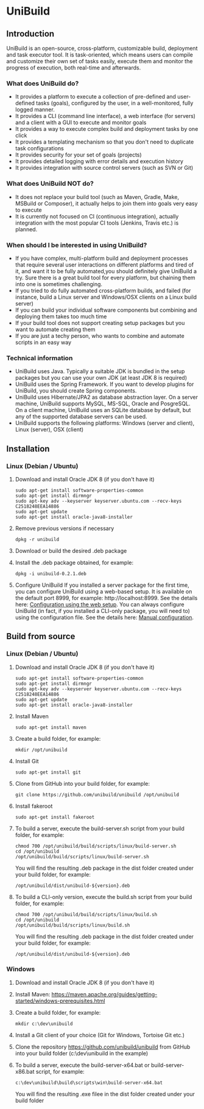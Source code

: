 # UniBuild

## Introduction

UniBuild is an open-source, cross-platform, customizable build, deployment and task executor tool. It is task-oriented, which means users can compile and customize their own set of tasks easily, execute them and monitor the progress of execution, both real-time and afterwards.

### What does UniBuild do?

* It provides a platform to execute a collection of pre-defined and user-defined tasks (goals), configured by the user, in a well-monitored, fully logged manner.
* It provides a CLI (command line interface), a web interface (for servers) and a client with a GUI to execute and monitor goals
* It provides a way to execute complex build and deployment tasks by one click
* It provides a templating mechanism so that you don't need to duplicate task configurations
* It provides security for your set of goals (projects)
* It provides detailed logging with error details and execution history
* It provides integration with source control servers (such as SVN or Git)

### What does UniBuild NOT do?

* It does not replace your build tool (such as Maven, Gradle, Make, MSBuild or Composer), it actually helps to join them into goals very easy to execute
* It is currently not focused on CI (continuous integration), actually integration with the most popular CI tools (Jenkins, Travis etc.) is planned.

### When should I be interested in using UniBuild?

* If you have complex, multi-platform build and deployment processes that require several user interactions on different platforms and tired of it, and want it to be fully automated,you should definitely give UniBuild a try. 
Sure there is a great build tool for every platform, but chaining them into one is sometimes challenging. 
* If you tried to do fully automated cross-platform builds, and failed (for instance, build a Linux server and Windows/OSX clients on a Linux build server)
* If you can build your individual software components but combining and deploying them takes too much time
* If your build tool does not support creating setup packages but you want to automate creating them
* If you are just a techy person, who wants to combine and automate scripts in an easy way

### Technical information

* UniBuild uses Java. Typically a suitable JDK is bundled in the setup packages but you can use your own JDK (at least JDK 8 is required)
* UniBuild uses the Spring Framework. If you want to develop plugins for UniBuild, you should create Spring components.
* UniBuild uses Hibernate/JPA2 as database abstraction layer. On a server machine, UniBuild supports MySQL, MS-SQL, Oracle and PosgreSQL. On a client machine, UniBuild uses an SQLite database by default, but any of the supported database servers can be used.
* UniBuild supports the following platforms: Windows (server and client), Linux (server), OSX (client)

## Installation

### Linux (Debian / Ubuntu)

1. Download and install Oracle JDK 8 (if you don't have it)
	```
	sudo apt-get install software-properties-common
	sudo apt-get install dirmngr
	sudo apt-key adv --keyserver keyserver.ubuntu.com --recv-keys C2518248EEA14886
	sudo apt-get update
	sudo apt-get install oracle-java8-installer
	```
	
2. Remove previous versions if necessary
	```
	dpkg -r unibuild
	```
	
3. Download or build the desired .deb package

4. Install the .deb package obtained, for example:
	```
	dpkg -i unibuild-0.2.1.deb
	```
	
5. Configure UniBuild
	If you installed a server package for the first time, you can configure UniBuild using a web-based setup. It is available on the default port 8999, for example: http://localhost:8999. See the details here:  [Configuration using the web setup](https://github.com/unibuild/unibuild/wiki/Configuration-using-the-web-setup).
    You can always configure UniBuild (in fact, if you installed a CLI-only package, you will need to) using the configuration file. See the details here:  [Manual configuration](https://github.com/unibuild/unibuild/wiki/Manual-configuration).
	

## Build from source

### Linux (Debian / Ubuntu)

1. Download and install Oracle JDK 8 (if you don't have it)
	```
	sudo apt-get install software-properties-common
	sudo apt-get install dirmngr
	sudo apt-key adv --keyserver keyserver.ubuntu.com --recv-keys C2518248EEA14886
	sudo apt-get update
	sudo apt-get install oracle-java8-installer
	```
	
2. Install Maven
	```
	sudo apt-get install maven
	```
	
3. Create a build folder, for example:
	```
	mkdir /opt/unibuild
	```

4. Install Git
	```
	sudo apt-get install git
	```
	
5. Clone from GitHub into your build folder, for example:
	```
	git clone https://github.com/unibuild/unibuild /opt/unibuild
	```

6. Install fakeroot
	```
	sudo apt-get install fakeroot
	```
	
7. To build a server, execute the build-server.sh script from your build folder, for example:
	```
	chmod 700 /opt/unibuild/build/scripts/linux/build-server.sh
	cd /opt/unibuild
	/opt/unibuild/build/scripts/linux/build-server.sh
	```
	
	You will find the resulting .deb package in the dist folder created under your build folder, for example:
	```
	/opt/unibuild/dist/unibuild-${version}.deb
	```
	
	
8. To build a CLI-only version, execute the build.sh script from your build folder, for example:
	```
	chmod 700 /opt/unibuild/build/scripts/linux/build.sh
	cd /opt/unibuild
	/opt/unibuild/build/scripts/linux/build.sh
	```
	
	You will find the resulting .deb package in the dist folder created under your build folder, for example:
	```
	/opt/unibuild/dist/unibuild-${version}.deb
	```
	
	
### Windows

1. Download and install Oracle JDK 8 (if you don't have it)
2. Install Maven: https://maven.apache.org/guides/getting-started/windows-prerequisites.html
3. Create a build folder, for example:
	```
	mkdir c:\dev\unibuild
	```
4. Install a Git client of your choice (Git for Windows, Tortoise Git etc.)
5. Clone the repository https://github.com/unibuild/unibuild from GitHub into your build folder (c:\dev\unibuild in the example)
6. To build a server, execute the build-server-x64.bat or build-server-x86.bat script, for example:
	```
	c:\dev\unibuild\build\scripts\win\build-server-x64.bat
	```
		
	You will find the resulting .exe filee in the dist folder created under your build folder
	

